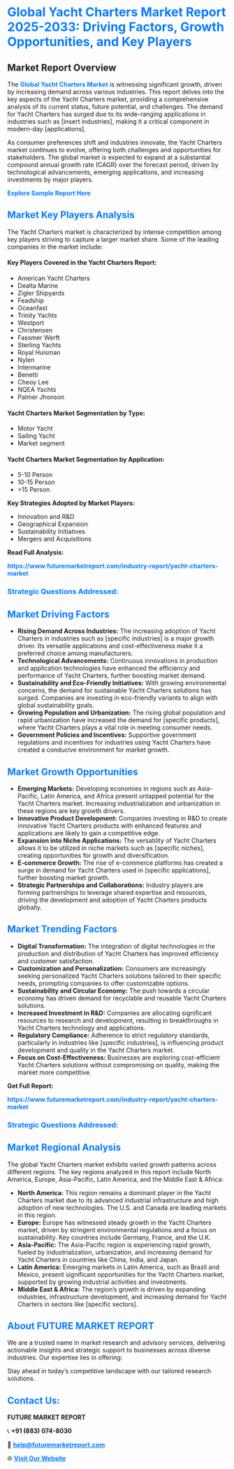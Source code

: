 <h1 style="color: #007BFF;">Global Yacht Charters Market Report 2025-2033: Driving Factors, Growth Opportunities, and Key Players</h1>

<section id="overview">
<h2>Market Report Overview</h2>
<p>The <a href="https://www.futuremarketreport.com/industry-report/yacht-charters-market" style="color: #007BFF; text-decoration: none;"><strong>Global Yacht Charters Market</strong></a> is witnessing significant growth, driven by increasing demand across various industries. This report delves into the key aspects of the Yacht Charters market, providing a comprehensive analysis of its current status, future potential, and challenges. The demand for Yacht Charters has surged due to its wide-ranging applications in industries such as [insert industries], making it a critical component in modern-day [applications].</p>
<p>As consumer preferences shift and industries innovate, the Yacht Charters market continues to evolve, offering both challenges and opportunities for stakeholders. The global market is expected to expand at a substantial compound annual growth rate (CAGR) over the forecast period, driven by technological advancements, emerging applications, and increasing investments by major players.</p>
</section>

<section id="overview">
<p><a href="https://www.futuremarketreport.com/request-sample/reportId=57726" style="color: #007BFF; text-decoration: none;"><strong>Explore Sample Report Here</strong></a></p>
</section>

<section id="key-players">
<h2 style="color: #007BFF;">Market Key Players Analysis</h2>
<p>The Yacht Charters market is characterized by intense competition among key players striving to capture a larger market share. Some of the leading companies in the market include:</p>
<h4>Key Players Covered in the Yacht Charters Report:</h4>
<ul><li>American Yacht Charters</li><li>Dealta Marine</li><li>Zigler Shipyards</li><li>Feadship</li><li>Oceanfast</li><li>Trinity Yachts</li><li>Westport</li><li>Christensen</li><li>Fassmer Werft</li><li>Sterling Yachts</li><li>Royal Huisman</li><li>Nylen</li><li>Intermarine</li><li>Benetti</li><li>Cheoy Lee</li><li>NQEA Yachts</li><li>Palmer Jhonson</li></ul>
<h4>Yacht Charters Market Segmentation by Type:</h4>
<ul><li>Motor Yacht</li><li>Sailing Yacht</li><li>Market segment</li></ul>

<h4>Yacht Charters Market Segmentation by Application:</h4>
<ul><li>5-10 Person</li><li>10-15 Person</li><li>&gt;15 Person</li></ul>
<p><strong>Key Strategies Adopted by Market Players:</strong></p>
<ul>
<li>Innovation and R&D</li>
<li>Geographical Expansion</li>
<li>Sustainability Initiatives</li>
<li>Mergers and Acquisitions</li>
</ul>
</section>

<section>
<p><strong>Read Full Analysis: </strong></p><a href="https://www.futuremarketreport.com/industry-report/yacht-charters-market" style="color: #007BFF; text-decoration: none;"><strong>https://www.futuremarketreport.com/industry-report/yacht-charters-market</strong></a>
<h3 style="color: #007BFF;">Strategic Questions Addressed:</h3>
</section>

<section id="driving-factors">
<h2 style="color: #007BFF;">Market Driving Factors</h2>
<ul>
<li><strong>Rising Demand Across Industries:</strong> The increasing adoption of Yacht Charters in industries such as [specific industries] is a major growth driver. Its versatile applications and cost-effectiveness make it a preferred choice among manufacturers.</li>
<li><strong>Technological Advancements:</strong> Continuous innovations in production and application technologies have enhanced the efficiency and performance of Yacht Charters, further boosting market demand.</li>
<li><strong>Sustainability and Eco-Friendly Initiatives:</strong> With growing environmental concerns, the demand for sustainable Yacht Charters solutions has surged. Companies are investing in eco-friendly variants to align with global sustainability goals.</li>
<li><strong>Growing Population and Urbanization:</strong> The rising global population and rapid urbanization have increased the demand for [specific products], where Yacht Charters plays a vital role in meeting consumer needs.</li>
<li><strong>Government Policies and Incentives:</strong> Supportive government regulations and incentives for industries using Yacht Charters have created a conducive environment for market growth.</li>
</ul>
</section>

<section id="growth-opportunities">
<h2 style="color: #007BFF;">Market Growth Opportunities</h2>
<ul>
<li><strong>Emerging Markets:</strong> Developing economies in regions such as Asia-Pacific, Latin America, and Africa present untapped potential for the Yacht Charters market. Increasing industrialization and urbanization in these regions are key growth drivers.</li>
<li><strong>Innovative Product Development:</strong> Companies investing in R&D to create innovative Yacht Charters products with enhanced features and applications are likely to gain a competitive edge.</li>
<li><strong>Expansion into Niche Applications:</strong> The versatility of Yacht Charters allows it to be utilized in niche markets such as [specific niches], creating opportunities for growth and diversification.</li>
<li><strong>E-commerce Growth:</strong> The rise of e-commerce platforms has created a surge in demand for Yacht Charters used in [specific applications], further boosting market growth.</li>
<li><strong>Strategic Partnerships and Collaborations:</strong> Industry players are forming partnerships to leverage shared expertise and resources, driving the development and adoption of Yacht Charters products globally.</li>
</ul>
</section>

<section id="trending-factors">
<h2 style="color: #007BFF;">Market Trending Factors</h2>
<ul>
<li><strong>Digital Transformation:</strong> The integration of digital technologies in the production and distribution of Yacht Charters has improved efficiency and customer satisfaction.</li>
<li><strong>Customization and Personalization:</strong> Consumers are increasingly seeking personalized Yacht Charters solutions tailored to their specific needs, prompting companies to offer customizable options.</li>
<li><strong>Sustainability and Circular Economy:</strong> The push towards a circular economy has driven demand for recyclable and reusable Yacht Charters solutions.</li>
<li><strong>Increased Investment in R&D:</strong> Companies are allocating significant resources to research and development, resulting in breakthroughs in Yacht Charters technology and applications.</li>
<li><strong>Regulatory Compliance:</strong> Adherence to strict regulatory standards, particularly in industries like [specific industries], is influencing product development and quality in the Yacht Charters market.</li>
<li><strong>Focus on Cost-Effectiveness:</strong> Businesses are exploring cost-efficient Yacht Charters solutions without compromising on quality, making the market more competitive.</li>
</ul>
</section>

<section>
<p><strong>Get Full Report: </strong></p><a href="https://www.futuremarketreport.com/industry-report/yacht-charters-market" style="color: #007BFF; text-decoration: none;"><strong>https://www.futuremarketreport.com/industry-report/yacht-charters-market</strong></a>
<h3 style="color: #007BFF;">Strategic Questions Addressed:</h3>
</section>


<section id="regional-analysis">
<h2 style="color: #007BFF;">Market Regional Analysis</h2>
<p>The global Yacht Charters market exhibits varied growth patterns across different regions. The key regions analyzed in this report include North America, Europe, Asia-Pacific, Latin America, and the Middle East & Africa:</p>
<ul>
<li><strong>North America:</strong> This region remains a dominant player in the Yacht Charters market due to its advanced industrial infrastructure and high adoption of new technologies. The U.S. and Canada are leading markets in this region.</li>
<li><strong>Europe:</strong> Europe has witnessed steady growth in the Yacht Charters market, driven by stringent environmental regulations and a focus on sustainability. Key countries include Germany, France, and the U.K.</li>
<li><strong>Asia-Pacific:</strong> The Asia-Pacific region is experiencing rapid growth, fueled by industrialization, urbanization, and increasing demand for Yacht Charters in countries like China, India, and Japan.</li>
<li><strong>Latin America:</strong> Emerging markets in Latin America, such as Brazil and Mexico, present significant opportunities for the Yacht Charters market, supported by growing industrial activities and investments.</li>
<li><strong>Middle East & Africa:</strong> The region’s growth is driven by expanding industries, infrastructure development, and increasing demand for Yacht Charters in sectors like [specific sectors].</li>
</ul>
</section>

<footer>
<h2 style="color: #007BFF;">About FUTURE MARKET REPORT</h2>
<p>We are a trusted name in market research and advisory services, delivering actionable insights and strategic support to businesses across diverse industries. Our expertise lies in offering:</p>

<p>Stay ahead in today’s competitive landscape with our tailored research solutions.</p>

<h2 style="color: #007BFF;">Contact Us:</h2>
<p><strong>FUTURE MARKET REPORT</strong></p>
<p>📞 <strong>+91 (883) 074-8030</strong></p>
<p>📧 <strong><a href="mailto:help@futuremarketreport.com" style="color: #007BFF;">help@futuremarketreport.com</a></strong></p>
<p>🌐 <strong><a href="https://www.futuremarketreport.com/" style="color: #007BFF;">Visit Our Website</a></strong></p>
</footer>